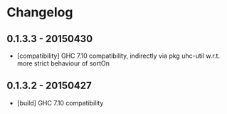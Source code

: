 # Changelog

## 0.1.3.3 - 20150430

- [compatibility] GHC 7.10 compatibility, indirectly via pkg uhc-util w.r.t. more strict behaviour of sortOn

## 0.1.3.2 - 20150427

- [build] GHC 7.10 compatibility


